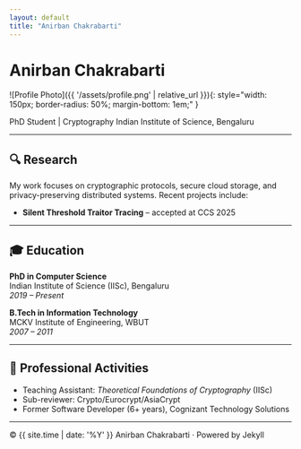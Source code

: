 ```yaml
---
layout: default
title: "Anirban Chakrabarti"
---
```


# Anirban Chakrabarti

![Profile Photo]({{ '/assets/profile.png' | relative_url }}){: style="width: 150px; border-radius: 50%; margin-bottom: 1em;" }

PhD Student | Cryptography 
Indian Institute of Science, Bengaluru

---

## 🔍 Research

My work focuses on cryptographic protocols, secure cloud storage, and privacy-preserving distributed systems. Recent projects include:

- **Silent Threshold Traitor Tracing** – accepted at CCS 2025  



---

## 🎓 Education

**PhD in Computer Science**  
Indian Institute of Science (IISc), Bengaluru  
*2019 – Present*

**B.Tech in Information Technology**  
MCKV Institute of Engineering, WBUT  
*2007 – 2011*

---

## 💼 Professional Activities

- Teaching Assistant: *Theoretical Foundations of Cryptography* (IISc)  
- Sub-reviewer: Crypto/Eurocrypt/AsiaCrypt
- Former Software Developer (6+ years), Cognizant Technology Solutions  


---

<footer>
  © {{ site.time | date: '%Y' }} Anirban Chakrabarti · Powered by Jekyll
</footer>